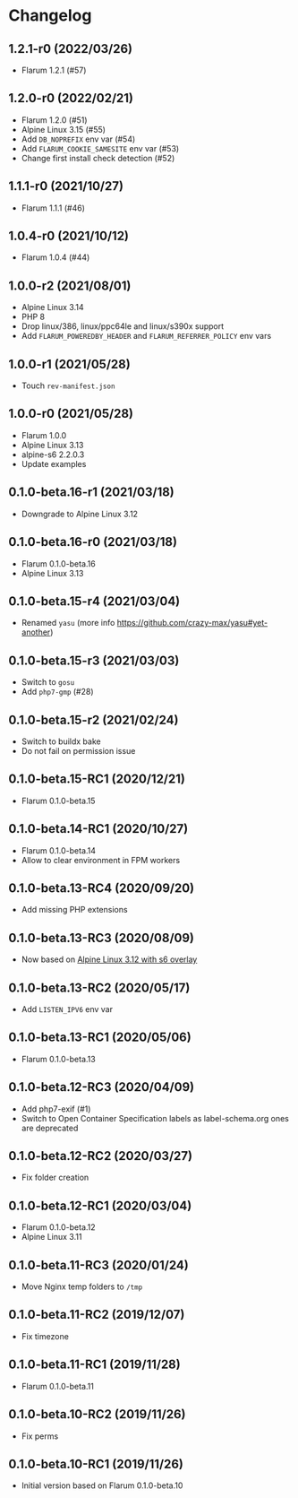 # Changelog

## 1.2.1-r0 (2022/03/26)

* Flarum 1.2.1 (#57)

## 1.2.0-r0 (2022/02/21)

* Flarum 1.2.0 (#51)
* Alpine Linux 3.15 (#55)
* Add `DB_NOPREFIX` env var (#54)
* Add `FLARUM_COOKIE_SAMESITE` env var (#53)
* Change first install check detection (#52)

## 1.1.1-r0 (2021/10/27)

* Flarum 1.1.1 (#46)

## 1.0.4-r0 (2021/10/12)

* Flarum 1.0.4 (#44)

## 1.0.0-r2 (2021/08/01)

* Alpine Linux 3.14
* PHP 8
* Drop linux/386, linux/ppc64le and linux/s390x support
* Add `FLARUM_POWEREDBY_HEADER` and `FLARUM_REFERRER_POLICY` env vars

## 1.0.0-r1 (2021/05/28)

* Touch `rev-manifest.json`

## 1.0.0-r0 (2021/05/28)

* Flarum 1.0.0
* Alpine Linux 3.13
* alpine-s6 2.2.0.3
* Update examples

## 0.1.0-beta.16-r1 (2021/03/18)

* Downgrade to Alpine Linux 3.12

## 0.1.0-beta.16-r0 (2021/03/18)

* Flarum 0.1.0-beta.16
* Alpine Linux 3.13

## 0.1.0-beta.15-r4 (2021/03/04)

* Renamed `yasu` (more info https://github.com/crazy-max/yasu#yet-another)

## 0.1.0-beta.15-r3 (2021/03/03)

* Switch to `gosu`
* Add `php7-gmp` (#28)

## 0.1.0-beta.15-r2 (2021/02/24)

* Switch to buildx bake
* Do not fail on permission issue

## 0.1.0-beta.15-RC1 (2020/12/21)

* Flarum 0.1.0-beta.15

## 0.1.0-beta.14-RC1 (2020/10/27)

* Flarum 0.1.0-beta.14
* Allow to clear environment in FPM workers

## 0.1.0-beta.13-RC4 (2020/09/20)

* Add missing PHP extensions

## 0.1.0-beta.13-RC3 (2020/08/09)

* Now based on [Alpine Linux 3.12 with s6 overlay](https://github.com/crazy-max/docker-alpine-s6/)

## 0.1.0-beta.13-RC2 (2020/05/17)

* Add `LISTEN_IPV6` env var

## 0.1.0-beta.13-RC1 (2020/05/06)

* Flarum 0.1.0-beta.13

## 0.1.0-beta.12-RC3 (2020/04/09)

* Add php7-exif (#1)
* Switch to Open Container Specification labels as label-schema.org ones are deprecated

## 0.1.0-beta.12-RC2 (2020/03/27)

* Fix folder creation

## 0.1.0-beta.12-RC1 (2020/03/04)

* Flarum 0.1.0-beta.12
* Alpine Linux 3.11

## 0.1.0-beta.11-RC3 (2020/01/24)

* Move Nginx temp folders to `/tmp`

## 0.1.0-beta.11-RC2 (2019/12/07)

* Fix timezone

## 0.1.0-beta.11-RC1 (2019/11/28)

* Flarum 0.1.0-beta.11

## 0.1.0-beta.10-RC2 (2019/11/26)

* Fix perms

## 0.1.0-beta.10-RC1 (2019/11/26)

* Initial version based on Flarum 0.1.0-beta.10

